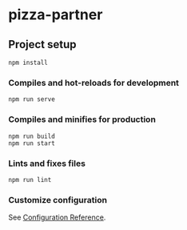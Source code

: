 # pizza-partner

## Project setup
```
npm install
```

### Compiles and hot-reloads for development
```
npm run serve
```

### Compiles and minifies for production
```
npm run build
npm run start
```

### Lints and fixes files
```
npm run lint
```

### Customize configuration
See [Configuration Reference](https://cli.vuejs.org/config/).
